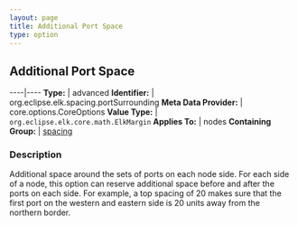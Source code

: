 ```yaml
---
layout: page
title: Additional Port Space
type: option
---
```

## Additional Port Space

----|----
**Type:** | advanced
**Identifier:** | org.eclipse.elk.spacing.portSurrounding
**Meta Data Provider:** | core.options.CoreOptions
**Value Type:** | `org.eclipse.elk.core.math.ElkMargin`
**Applies To:** | nodes
**Containing Group:** | [spacing](org-eclipse-elk-spacing)

### Description

Additional space around the sets of ports on each node side. For each side of a node, this option can reserve additional space before and after the ports on each side. For example, a top spacing of 20 makes sure that the first port on the western and eastern side is 20 units away from the northern border.

